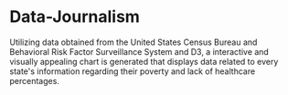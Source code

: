 # Data-Journalism
Utilizing data obtained from the United States Census Bureau and Behavioral Risk Factor Surveillance System and D3, a interactive and visually appealing chart is generated that displays data related to every state's information regarding their poverty and lack of healthcare percentages.  
